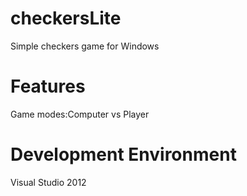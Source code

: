checkersLite
============
Simple checkers game for Windows

Features
========
Game modes:Computer vs Player

Development Environment
=======================
Visual Studio 2012
